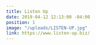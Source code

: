 ```yaml
---
title: Listen Up
date: 2019-04-12 12:13:00 -04:00
position: 1
image: "/uploads/LISTEN-UP.jpg"
link: https://www.listen-up.biz/
---
```


